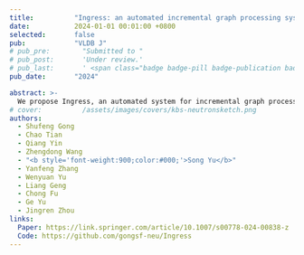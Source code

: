 ```yaml
---
title:          "Ingress: an automated incremental graph processing system"
date:           2024-01-01 00:01:00 +0800
selected:       false
pub:            "VLDB J"
# pub_pre:        "Submitted to "
# pub_post:       'Under review.'
# pub_last:       ' <span class="badge badge-pill badge-publication badge-success">Spotlight</span>'
pub_date:       "2024"

abstract: >-
  We propose Ingress, an automated system for incremental graph processing. Ingressis able to deduce the incremental counterpart of a batch vertex-centric algorithm, without the need of redesigned logic or data structures from users. Underlying Ingressis an automated incrementalization framework equipped with four different memoization policies, to support all kinds of vertexcentric computations with optimized memory utilization. We identify sufficient conditions for the applicability of these policies. Ingress chooses the best-fit policy for a given algorithm automatically by verifying these conditions. In addition to the ease-of-use and generalization, Ingress outperforms state-of-the-art incremental graph systems by 12.14× on average (up to 49.23×) in efficiency
# cover:          /assets/images/covers/kbs-neutronsketch.png
authors:
  - Shufeng Gong
  - Chao Tian
  - Qiang Yin
  - Zhengdong Wang
  - "<b style='font-weight:900;color:#000;'>Song Yu</b>"
  - Yanfeng Zhang
  - Wenyuan Yu
  - Liang Geng
  - Chong Fu
  - Ge Yu
  - Jingren Zhou
links:
  Paper: https://link.springer.com/article/10.1007/s00778-024-00838-z
  Code: https://github.com/gongsf-neu/Ingress
---
```

